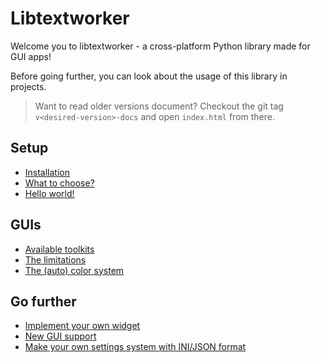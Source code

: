 # Libtextworker

Welcome you to libtextworker - a cross-platform Python library made for GUI apps!

Before going further, you can look about the usage of this library in projects.

> Want to read older versions document? Checkout the git tag ```v<desired-version>-docs``` and open ```index.html``` from there.

## Setup
* [Installation](usage/install.md)
* [What to choose?](usage/gettheright.md)
* [Hello world!](usage/firstcode.md)

## GUIs
* [Available toolkits](usage/guitoolkits.md)
* [The limitations](usage/limits.md)
* [The (auto) color system](usage/autocolor.md)

## Go further
* [Implement your own widget](usage/makenew.md)
* [New GUI support](usage/newgui.md)
* [Make your own settings system with INI/JSON format](usage/getconfig.md)